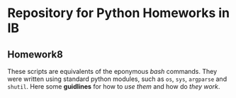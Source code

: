 # Repository for Python Homeworks in IB
## Homework8
These scripts are equivalents of the eponymous *bash* commands. They were written using standard python modules, such as `os`, `sys`, `argparse` and `shutil`. Here some **guidlines** for how to *use them* and how do *they work*.
